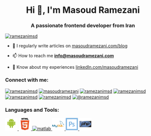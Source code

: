 <h1 align="center">Hi 👋, I'm Masoud Ramezani</h1>
<h3 align="center">A passionate frontend developer from Iran</h3>

<p align="left"> <a href="https://twitter.com/ramezanimsd" target="blank"><img src="https://img.shields.io/twitter/follow/ramezanimsd?logo=twitter&style=for-the-badge" alt="ramezanimsd" /></a> </p>

- 📝 I regularly write articles on [masoudramezani.com/blog](masoudramezani.com/blog)

- 📫 How to reach me **info@masoudramezani.com**

- 📄 Know about my experiences [linkedIn.com/masoudramezani](linkedIn.com/masoudramezani)

<h3 align="left">Connect with me:</h3>
<p align="left">
<a href="https://twitter.com/ramezanimsd" target="blank"><img align="center" src="https://raw.githubusercontent.com/rahuldkjain/github-profile-readme-generator/master/src/images/icons/Social/twitter.svg" alt="ramezanimsd" height="30" width="40" /></a>
<a href="https://linkedin.com/in/masoudramezani" target="blank"><img align="center" src="https://raw.githubusercontent.com/rahuldkjain/github-profile-readme-generator/master/src/images/icons/Social/linked-in-alt.svg" alt="masoudramezani" height="30" width="40" /></a>
<a href="https://fb.com/ramezanimsd" target="blank"><img align="center" src="https://raw.githubusercontent.com/rahuldkjain/github-profile-readme-generator/master/src/images/icons/Social/facebook.svg" alt="ramezanimsd" height="30" width="40" /></a>
<a href="https://instagram.com/ramezanimsd" target="blank"><img align="center" src="https://raw.githubusercontent.com/rahuldkjain/github-profile-readme-generator/master/src/images/icons/Social/instagram.svg" alt="ramezanimsd" height="30" width="40" /></a>
<a href="https://dribbble.com/ramezanimsd" target="blank"><img align="center" src="https://raw.githubusercontent.com/rahuldkjain/github-profile-readme-generator/master/src/images/icons/Social/dribbble.svg" alt="ramezanimsd" height="30" width="40" /></a>
<a href="https://www.behance.net/ramezanimsd" target="blank"><img align="center" src="https://raw.githubusercontent.com/rahuldkjain/github-profile-readme-generator/master/src/images/icons/Social/behance.svg" alt="ramezanimsd" height="30" width="40" /></a>
<a href="https://medium.com/@ramezanimsd" target="blank"><img align="center" src="https://raw.githubusercontent.com/rahuldkjain/github-profile-readme-generator/master/src/images/icons/Social/medium.svg" alt="@ramezanimsd" height="30" width="40" /></a>
</p>

<h3 align="left">Languages and Tools:</h3>
<p align="left"> <a href="https://developer.android.com" target="_blank" rel="noreferrer"> <img src="https://raw.githubusercontent.com/devicons/devicon/master/icons/android/android-original-wordmark.svg" alt="android" width="40" height="40"/> </a> <a href="https://www.w3.org/html/" target="_blank" rel="noreferrer"> <img src="https://raw.githubusercontent.com/devicons/devicon/master/icons/html5/html5-original-wordmark.svg" alt="html5" width="40" height="40"/> </a> <a href="https://www.mathworks.com/" target="_blank" rel="noreferrer"> <img src="https://upload.wikimedia.org/wikipedia/commons/2/21/Matlab_Logo.png" alt="matlab" width="40" height="40"/> </a> <a href="https://www.mysql.com/" target="_blank" rel="noreferrer"> <img src="https://raw.githubusercontent.com/devicons/devicon/master/icons/mysql/mysql-original-wordmark.svg" alt="mysql" width="40" height="40"/> </a> <a href="https://www.photoshop.com/en" target="_blank" rel="noreferrer"> <img src="https://raw.githubusercontent.com/devicons/devicon/master/icons/photoshop/photoshop-line.svg" alt="photoshop" width="40" height="40"/> </a> <a href="https://www.php.net" target="_blank" rel="noreferrer"> <img src="https://raw.githubusercontent.com/devicons/devicon/master/icons/php/php-original.svg" alt="php" width="40" height="40"/> </a> </p>
